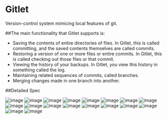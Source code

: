 # Gitlet
Version-control system mimicing local features of git.

##The main functionality that Gitlet supports is:

- Saving the contents of entire directories of files. In Gitlet, this is called committing, and the saved contents themselves are called commits.
- Restoring a version of one or more files or entire commits. In Gitlet, this is called checking out those files or that commit.
- Viewing the history of your backups. In Gitlet, you view this history in something called the log.
- Maintaining related sequences of commits, called branches.
- Merging changes made in one branch into another.

##Detailed Spec

![image](https://user-images.githubusercontent.com/66244944/150853707-dffa2b63-6983-416e-8f81-009b5e164b06.png)
![image](https://user-images.githubusercontent.com/66244944/150853732-5ac9528e-85c1-4fdc-ad29-611707f55396.png)
![image](https://user-images.githubusercontent.com/66244944/150853775-23fd1508-f584-4fba-9287-b24df0d86318.png)
![image](https://user-images.githubusercontent.com/66244944/150853823-67113e35-4f15-4db8-85cf-9bd5a4ea5049.png)
![image](https://user-images.githubusercontent.com/66244944/150853843-672193bc-7bf5-4d53-84ff-baad9b080241.png)
![image](https://user-images.githubusercontent.com/66244944/150854080-30227f71-de88-4b19-a2a2-ce06e03f2e82.png)
![image](https://user-images.githubusercontent.com/66244944/150854356-1209317f-4991-4248-aa6f-7dc14cc8924a.png)
![image](https://user-images.githubusercontent.com/66244944/150854391-bdf56475-68ae-4290-b005-120002b2144b.png)
![image](https://user-images.githubusercontent.com/66244944/150854433-ee078965-7442-4171-81f3-0f6dd7599e57.png)
![image](https://user-images.githubusercontent.com/66244944/150854507-2c71ffe0-0810-4ee9-bc98-f4f1fbfc97ff.png)
![image](https://user-images.githubusercontent.com/66244944/150854543-32dc1128-27ce-456a-9b16-a2ab0323894c.png)
![image](https://user-images.githubusercontent.com/66244944/150854571-c03de920-da42-42d5-8313-ecff12b0b900.png)
![image](https://user-images.githubusercontent.com/66244944/150854594-8aa33581-d9cf-4576-bf3a-90c16b239a44.png)
![image](https://user-images.githubusercontent.com/66244944/150854604-a0c936c2-952d-4edf-a328-6baf03b6a827.png)
![image](https://user-images.githubusercontent.com/66244944/150854643-0c4b1b55-b3b2-4c56-84d6-6a0418fc9f82.png)
![image](https://user-images.githubusercontent.com/66244944/150854672-5ed94eba-8135-49cf-ae8f-cb942d77f1f7.png)
![image](https://user-images.githubusercontent.com/66244944/150854716-1de5ec7a-5beb-4beb-8064-11b3f3b66fe8.png)
![image](https://user-images.githubusercontent.com/66244944/150854794-e90ae828-4f35-435a-b327-165241dab062.png)
